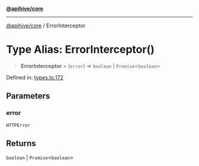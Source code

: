 [**@apihive/core**](../README.md)

***

[@apihive/core](../globals.md) / ErrorInterceptor

# Type Alias: ErrorInterceptor()

> **ErrorInterceptor** = (`error`) => `boolean` \| `Promise`\<`boolean`\>

Defined in: [types.ts:172](https://github.com/cleverplatypus/apihive-core/blob/917ef8bbf07171bc9393193650ebef9dbc655327/src/types.ts#L172)

## Parameters

### error

`HTTPError`

## Returns

`boolean` \| `Promise`\<`boolean`\>
